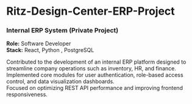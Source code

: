 # Ritz-Design-Center-ERP-Project

### Internal ERP System (Private Project)
**Role:** Software Developer  
**Stack:** React, Python , PostgreSQL  

Contributed to the development of an internal ERP platform designed to streamline company operations such as inventory, HR, and finance.  
Implemented core modules for user authentication, role-based access control, and data visualization dashboards.  
Focused on optimizing REST API performance and improving frontend responsiveness.
